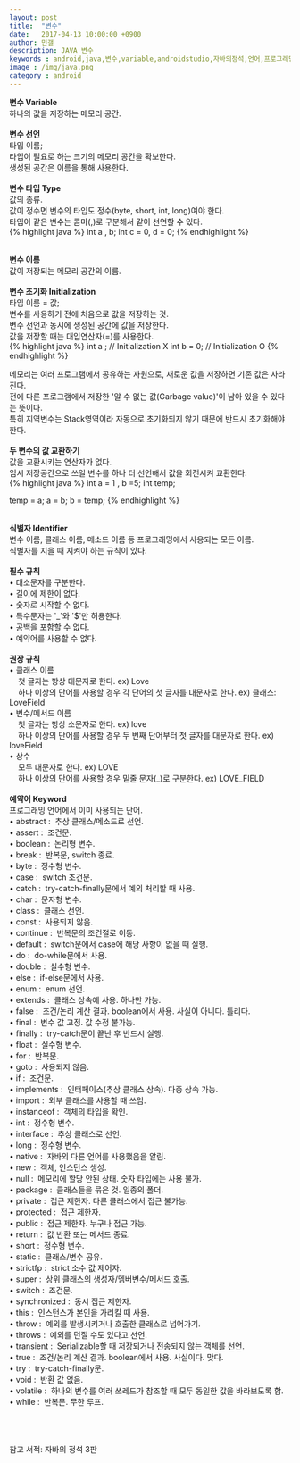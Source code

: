 ```yaml
---
layout: post
title:  "변수"
date:   2017-04-13 10:00:00 +0900
author: 민갤
description: JAVA 변수
keywords : android,java,변수,variable,androidstudio,자바의정석,언어,프로그래밍
image : /img/java.png
category : android
---
```


<div><strong class="h2">변수 Variable </strong></div>
<div>하나의 값을 저장하는 메모리 공간. </div>  
<br>

<div><strong>변수 선언</strong></div>
<div><span class="blue">타입</span> 이름;</div>
<div>타입이 필요로 하는 크기의 메모리 공간을 확보한다.</div>
<div>생성된 공간은 이름을 통해 사용한다.</div>
<br>

<div><strong>변수 타입 Type </strong></div>
<div>값의 종류.</div>
<div>값이 정수면 변수의 타입도 정수(byte, short, int, long)여야 한다.</div>
<div>타입이 같은 변수는 콤마(,)로 구분해서 같이 선언할 수 있다.</div>
{% highlight java %}
int a , b;
int c = 0, d = 0;
{% endhighlight %}<p></p>
<br>

<div><strong>변수 이름</strong></div>
<div>값이 저장되는 메모리 공간의 이름.</div> 
<br>

<div><strong>변수 초기화 Initialization</strong></div> 
<div><span class="blue">타입</span> 이름 = <span class="red">값</span>;</div>
<div>변수를 사용하기 전에 처음으로 값을 저장하는 것.</div>
<div>변수 선언과 동시에 생성된 공간에 값을 저장한다.</div> 
<div>값을 저장할 때는 대입연산자(=)를 사용한다.</div>
{% highlight java %}
int a ;        // Initialization X
int b = 0;     // Initialization O
{% endhighlight %}<p></p>		   
<div>메모리는 여러 프로그램에서 공유하는 자원으로, 새로운 값을 저장하면 기존 값은 사라진다.</div>
<div>전에 다른 프로그램에서 저장한 '알 수 없는 값(Garbage value)'이 남아 있을 수 있다는 뜻이다.</div> 
<div>특히 지역변수는 Stack영역이라 자동으로 초기화되지 않기 때문에 반드시 초기화해야 한다.</div>
<br>

<div><strong>두 변수의 값 교환하기</strong></div>
<div>값을 교환시키는 연산자가 없다.</div>
<div>임시 저장공간으로 쓰일 변수를 하나 더 선언해서 값을 회전시켜 교환한다.</div>
{% highlight java %}
int a = 1 , b =5;
int temp;

temp = a;
a = b;
b = temp;
{% endhighlight %}
<br>
<br>

<div><strong class="h2">식별자 Identifier</strong></div>
<div>변수 이름, 클래스 이름, 메소드 이름 등 프로그래밍에서 사용되는 모든 이름.</div>
<div>식별자를 지을 때 지켜야 하는 규칙이 있다.</div>
<br>

<div><strong>필수 규칙</strong></div>
<div>&#149; 대소문자를 구분한다. </div>
<div>&#149; 길이에 제한이 없다.</div>
<div>&#149; 숫자로 시작할 수 없다. </div>
<div>&#149; 특수문자는 '_'와 '$'만 허용한다.</div>
<div>&#149; 공백을 포함할 수 없다.</div>
<div>&#149; 예약어를 사용할 수 없다.</div>
<br>

<div><strong>권장 규칙</strong></div>
<div>&#149; 클래스 이름</div>
<div>&nbsp; &nbsp; 첫 글자는 항상 대문자로 한다. ex) Love</div>
<div>&nbsp; &nbsp; 하나 이상의 단어를 사용할 경우 각 단어의 첫 글자를 대문자로 한다. ex) 클래스: LoveField</div>
<div>&#149; 변수/메서드 이름</div>
<div>&nbsp; &nbsp; 첫 글자는 항상 소문자로 한다. ex) love</div>
<div>&nbsp; &nbsp; 하나 이상의 단어를 사용할 경우 두 번째 단어부터 첫 글자를 대문자로 한다. ex) loveField</div>
<div>&#149; 상수</div>
<div>&nbsp; &nbsp; 모두 대문자로 한다. ex) LOVE</div>
<div>&nbsp; &nbsp; 하나 이상의 단어를 사용할 경우 밑줄 문자(_)로 구분한다. ex) LOVE_FIELD</div>
<br>

<div><strong>예약어 Keyword</strong></div>
<div>프로그래밍 언어에서 이미 사용되는 단어.</div>
<div>&#149; abstract :&nbsp; 추상 클래스/메소드로 선언.</div>
<div>&#149; assert :&nbsp; 조건문.</div>
<div>&#149; boolean :&nbsp; 논리형 변수. </div>
<div>&#149; break :&nbsp; 반복문, switch 종료. </div>
<div>&#149; byte :&nbsp; 정수형 변수.</div>
<div>&#149; case :&nbsp; switch 조건문.</div>
<div>&#149; catch :&nbsp; try-catch-finally문에서 예외 처리할 때 사용.</div>
<div>&#149; char :&nbsp; 문자형 변수.</div>
<div>&#149; class :&nbsp; 클래스 선언.</div>
<div>&#149; const :&nbsp; 사용되지 않음.</div>
<div>&#149; continue :&nbsp; 반복문의 조건절로 이동. </div>
<div>&#149; default :&nbsp; switch문에서 case에 해당 사항이 없을 때 실행.</div>
<div>&#149; do :&nbsp; do-while문에서 사용.</div>
<div>&#149; double :&nbsp; 실수형 변수.</div>
<div>&#149; else :&nbsp; if-else문에서 사용.</div>
<div>&#149; enum :&nbsp; enum 선언.</div>
<div>&#149; extends :&nbsp; 클래스 상속에 사용. 하나만 가능.</div>
<div>&#149; false :&nbsp; 조건/논리 계산 결과. boolean에서 사용. 사실이 아니다. 틀리다.</div>
<div>&#149; final :&nbsp; 변수 값 고정. 값 수정 불가능.</div>
<div>&#149; finally :&nbsp; try-catch문이 끝난 후 반드시 실행.</div>
<div>&#149; float :&nbsp; 실수형 변수.</div>
<div>&#149; for :&nbsp; 반복문.</div>
<div>&#149; goto :&nbsp; 사용되지 않음.</div>
<div>&#149; if :&nbsp; 조건문.</div>
<div>&#149; implements :&nbsp; 인터페이스(추상 클래스 상속). 다중 상속 가능.</div>
<div>&#149; import :&nbsp; 외부 클래스를 사용할 때 쓰임.</div>
<div>&#149; instanceof :&nbsp; 객체의 타입을 확인. </div>
<div>&#149; int :&nbsp; 정수형 변수.</div>
<div>&#149; interface :&nbsp; 추상 클래스로 선언. </div>
<div>&#149; long :&nbsp; 정수형 변수.</div>
<div>&#149; native :&nbsp; 자바외 다른 언어를 사용했음을 알림.</div>
<div>&#149; new :&nbsp; 객체, 인스턴스 생성.</div>
<div>&#149; null :&nbsp; 메모리에 할당 안된 상태. 숫자 타입에는 사용 불가.</div>
<div>&#149; package :&nbsp; 클래스들을 묶은 것. 일종의 폴더.</div>
<div>&#149; private :&nbsp; 접근 제한자. 다른 클래스에서 접근 불가능.</div>
<div>&#149; protected :&nbsp; 접근 제한자.</div>
<div>&#149; public :&nbsp; 접근 제한자. 누구나 접근 가능.</div>
<div>&#149; return :&nbsp; 값 반환 또는 메서드 종료.</div>
<div>&#149; short :&nbsp; 정수형 변수.</div>
<div>&#149; static :&nbsp; 클래스/변수 공유.</div>
<div>&#149; strictfp :&nbsp; strict 소수 값 제어자.</div>
<div>&#149; super :&nbsp; 상위 클래스의 생성자/멤버변수/메서드 호출. </div>
<div>&#149; switch :&nbsp; 조건문.</div>
<div>&#149; synchronized :&nbsp; 동시 접근 제한자.</div>
<div>&#149; this :&nbsp; 인스턴스가 본인을 가리킬 때 사용.</div>
<div>&#149; throw :&nbsp; 예외를 발생시키거나 호출한 클래스로 넘어가기.</div>
<div>&#149; throws :&nbsp; 예외를 던질 수도 있다고 선언.</div>
<div>&#149; transient :&nbsp; Serializable할 때 저장되거나 전송되지 않는 객체를 선언.</div>
<div>&#149; true :&nbsp; 조건/논리 계산 결과. boolean에서 사용. 사실이다. 맞다.</div>
<div>&#149; try :&nbsp; try-catch-finally문.</div>
<div>&#149; void :&nbsp; 반환 값 없음.</div>
<div>&#149; volatile :&nbsp; 하나의 변수를 여러 쓰레드가 참조할 때 모두 동일한 값을 바라보도록 함.</div>
<div>&#149; while :&nbsp; 반복문. 무한 루프.</div>
<br>
<br>
<br>

참고 서적: 자바의 정석 3판